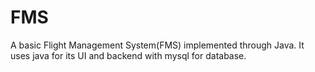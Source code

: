 # FMS


A basic Flight Management System(FMS) implemented through Java. 
It uses java for its UI and backend with mysql for database.
